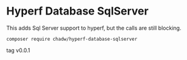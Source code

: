 # Hyperf Database SqlServer

This adds Sql Server support to hyperf, but the calls are still blocking.

```
composer require chadw/hyperf-database-sqlserver
```

tag v0.0.1